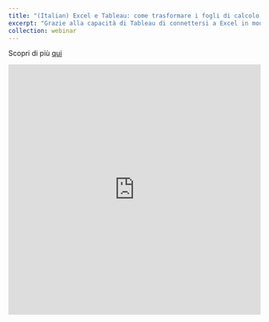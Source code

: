 ```yaml
---
title: "(Italian) Excel e Tableau: come trasformare i fogli di calcolo in visualizzazioni efficaci"
excerpt: "Grazie alla capacità di Tableau di connettersi a Excel in modo nativo puoi continuare a lavorare con i fogli di calcolo e analizzare allo stesso tempo i dati in modo più approfondito e visuale, con la semplicità e la rapidità di un drag and drop."
collection: webinar
---
```

Scopri di più [qui](https://www.tableau.com/it-it/learn/webinars/excel-e-tableau-come-trasformare-i-fogli-di-calcolo-visualizzazioni-efficaci-0)
<iframe src="https://f1.media.brightcove.com/12/3798483592001/3798483592001_6191765832001_6191767535001.mp4" name="iFrame Name" scrolling="No" height="500px" width="100%" style="border: none;"></iframe>
